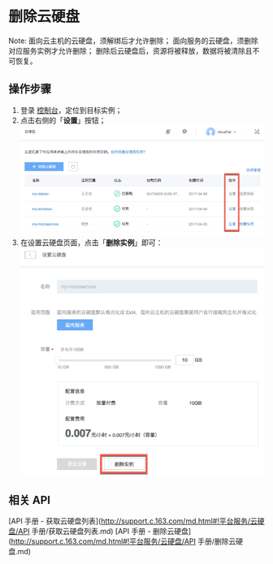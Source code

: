# 删除云硬盘

<span>Note:</span>
面向云主机的云硬盘，须解绑后才允许删除；
面向服务的云硬盘，须删除对应服务实例才允许删除；
删除后云硬盘后，资源将被释放，数据将被清除且不可恢复。

## 操作步骤

1. 登录 [控制台](https://c.163.com/dashboard#/m/volume/)，定位到目标实例；
2. 点击右侧的「**设置**」按钮；
![](../image/云硬盘设置.png)
3. 在设置云硬盘页面，点击「**删除实例**」即可：
![](../image/删除云硬盘.png)

## 相关 API

[API 手册 - 获取云硬盘列表](http://support.c.163.com/md.html#!平台服务/云硬盘/API 手册/获取云硬盘列表.md)
[API 手册 - 删除云硬盘](http://support.c.163.com/md.html#!平台服务/云硬盘/API 手册/删除云硬盘.md)
